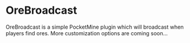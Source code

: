 OreBroadcast
============
OreBroadcast is a simple PocketMine plugin which will broadcast when players find ores. More customization options are coming soon...